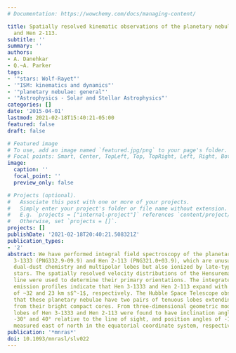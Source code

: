 ```yaml
---
# Documentation: https://wowchemy.com/docs/managing-content/

title: Spatially resolved kinematic observations of the planetary nebulae Hen 3-1333
  and Hen 2-113.
subtitle: ''
summary: ''
authors:
- A. Danehkar
- Q.~A. Parker
tags:
- '"stars: Wolf-Rayet"'
- '"ISM: kinematics and dynamics"'
- '"planetary nebulae: general"'
- '"Astrophysics - Solar and Stellar Astrophysics"'
categories: []
date: '2015-04-01'
lastmod: 2021-02-18T15:40:21-05:00
featured: false
draft: false

# Featured image
# To use, add an image named `featured.jpg/png` to your page's folder.
# Focal points: Smart, Center, TopLeft, Top, TopRight, Left, Right, BottomLeft, Bottom, BottomRight.
image:
  caption: ''
  focal_point: ''
  preview_only: false

# Projects (optional).
#   Associate this post with one or more of your projects.
#   Simply enter your project's folder or file name without extension.
#   E.g. `projects = ["internal-project"]` references `content/project/deep-learning/index.md`.
#   Otherwise, set `projects = []`.
projects: []
publishDate: '2021-02-18T20:40:21.508321Z'
publication_types:
- '2'
abstract: We have performed integral field spectroscopy of the planetary nebulae Hen
  3-1333 (PNG332.9-09.9) and Hen 2-113 (PNG321.0+03.9), which are unusual in exhibiting
  dual-dust chemistry and multipolar lobes but also ionized by late-type [WC 10] central
  stars. The spatially resolved velocity distributions of the Hensuremathα emission
  line were used to determine their primary orientations. The integrated Hensuremathα
  emission profiles indicate that Hen 3-1333 and Hen 2-113 expand with velocities
  of ~32 and 23 km s$^-1$, respectively. The Hubble Space Telescope observations suggest
  that these planetary nebulae have two pairs of tenuous lobes extending upwardly
  from their bright compact cores. From three-dimensional geometric models, the primary
  lobes of Hen 3-1333 and Hen 2-113 were found to have inclination angles of about
  -30° and 40° relative to the line of sight, and position angles of -15° and 65°
  measured east of north in the equatorial coordinate system, respectively.
publication: '*mnras*'
doi: 10.1093/mnrasl/slv022
---
```

